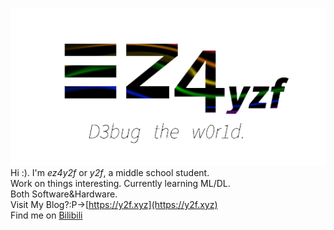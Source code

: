 ![EZ4Y2F](https://github.com/ez4y2f/ez4y2f/blob/main/ez4y2f.png?raw=true "EZ4Y2F") \
Hi :). I'm *ez4y2f* or *y2f*, a middle school student. \
Work on things interesting. Currently learning ML/DL. \
Both Software&Hardware. \
Visit My Blog?:P->[https://y2f.xyz](https://y2f.xyz) \
Find me on [Bilibili](https://space.bilibili.com/675194063/)


<!---
InterruptZero/InterruptZero is a ✨ special ✨ repository because its `README.md` (this file) appears on your GitHub profile.
You can click the Preview link to take a look at your changes.
--->
